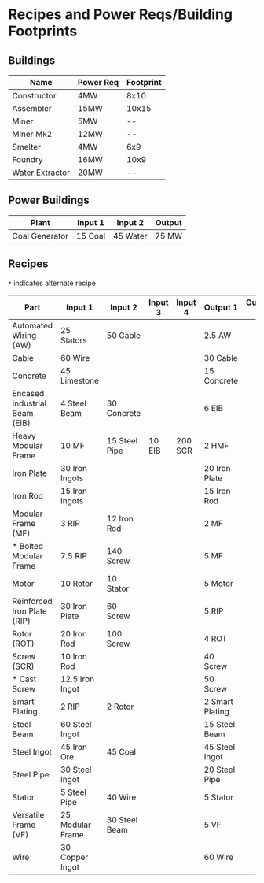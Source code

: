 # Recipes and Power Reqs/Building Footprints



## Buildings

| Name            | Power Req | Footprint |
| --------------- | --------- | --------- |
| Constructor     | 4MW       | 8x10      |
| Assembler       | 15MW      | 10x15     |
| Miner           | 5MW       | --        |
| Miner Mk2       | 12MW      | --        |
| Smelter         | 4MW       | 6x9       |
| Foundry         | 16MW      | 10x9      |
| Water Extractor | 20MW      | --        |

## Power Buildings

| Plant          | Input 1 | Input 2  | Output |
| -------------- | ------- | -------- | ------ |
| Coal Generator | 15 Coal | 45 Water | 75 MW  |

## Recipes	

`*` indicates alternate recipe

| Part                          | Input 1          | Input 2       | Input 3 | Input 4 | Output 1        | Output 2 |
| ----------------------------- | ---------------- | ------------- | ------- | ------- | --------------- | -------- |
| Automated Wiring (AW)         | 25 Stators       | 50 Cable      |         |         | 2.5 AW          |          |
| Cable                         | 60 Wire          |               |         |         | 30 Cable        |          |
| Concrete                      | 45 Limestone     |               |         |         | 15 Concrete     |          |
| Encased Industrial Beam (EIB) | 4 Steel Beam     | 30 Concrete   |         |         | 6 EIB           |          |
| Heavy Modular Frame           | 10 MF            | 15 Steel Pipe | 10 EIB  | 200 SCR | 2 HMF           |          |
| Iron Plate                    | 30 Iron Ingots   |               |         |         | 20 Iron Plate   |          |
| Iron Rod                      | 15 Iron Ingots   |               |         |         | 15 Iron Rod     |          |
| Modular Frame (MF)            | 3 RIP            | 12 Iron Rod   |         |         | 2 MF            |          |
| * Bolted Modular Frame        | 7.5 RIP          | 140 Screw     |         |         | 5 MF            |          |
| Motor                         | 10 Rotor         | 10 Stator     |         |         | 5 Motor         |          |
| Reinforced Iron Plate (RIP)   | 30 Iron Plate    | 60 Screw      |         |         | 5 RIP           |          |
| Rotor (ROT)                   | 20 Iron Rod      | 100 Screw     |         |         | 4 ROT           |          |
| Screw (SCR)                   | 10 Iron Rod      |               |         |         | 40 Screw        |          |
| * Cast Screw                  | 12.5 Iron Ingot  |               |         |         | 50 Screw        |          |
| Smart Plating                 | 2 RIP            | 2 Rotor       |         |         | 2 Smart Plating |          |
| Steel Beam                    | 60 Steel Ingot   |               |         |         | 15 Steel Beam   |          |
| Steel Ingot                   | 45 Iron Ore      | 45 Coal       |         |         | 45 Steel Ingot  |          |
| Steel Pipe                    | 30 Steel Ingot   |               |         |         | 20 Steel Pipe   |          |
| Stator                        | 5 Steel Pipe     | 40 Wire       |         |         | 5 Stator        |          |
| Versatile Frame (VF)          | 25 Modular Frame | 30 Steel Beam |         |         | 5 VF            |          |
| Wire                          | 30 Copper Ingot  |               |         |         | 60 Wire         |          |

